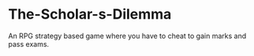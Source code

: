 # The-Scholar-s-Dilemma
An RPG strategy based game where you have to cheat to gain marks and pass exams.
